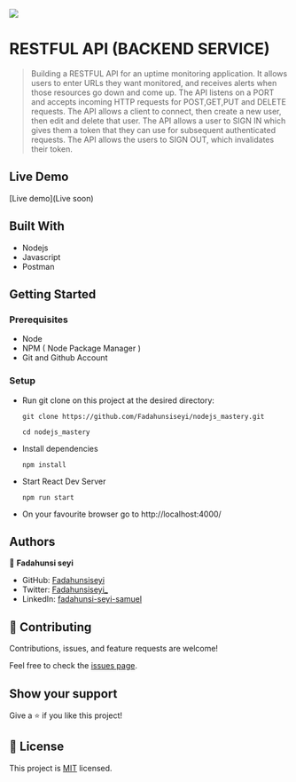 ![](https://img.shields.io/badge/Microverse-blueviolet)

# RESTFUL API (BACKEND SERVICE)

> Building a RESTFUL API for an uptime monitoring application. It allows users to enter URLs they want monitored, and receives alerts when those resources go down and come up.
> The API listens on a PORT and accepts incoming HTTP requests for POST,GET,PUT and DELETE requests.
> The API allows a client to connect, then create a new user, then edit and delete that user. The API allows a user to SIGN  IN which gives them a token that they can use for subsequent authenticated requests. The API allows the users to SIGN OUT,
 which invalidates their token.

## Live Demo

[Live demo](Live soon)
## Built With

- Nodejs
- Javascript
- Postman

## Getting Started

### Prerequisites

- Node
- NPM ( Node Package Manager )
- Git and Github Account

### Setup

- Run git clone on this project at the desired directory:
  ```
  git clone https://github.com/Fadahunsiseyi/nodejs_mastery.git
  ```
  ```
  cd nodejs_mastery
  ```
- Install dependencies

  ```
  npm install
  ```

- Start React Dev Server
  ```
  npm run start
  ```
- On your favourite browser go to http://localhost:4000/
## Authors

👤 **Fadahunsi seyi**

- GitHub: [Fadahunsiseyi](https://github.com/Fadahunsiseyi)
- Twitter: [Fadahunsiseyi_](https://twitter.com/@Fadahunsiseyi_)
- LinkedIn: [fadahunsi-seyi-samuel](https://www.linkedin.com/in/fadahunsi-seyi-samuel-49191a209/)


## 🤝 Contributing

Contributions, issues, and feature requests are welcome!

Feel free to check the [issues page](https://github.com/Fadahunsiseyi/nodejs_mastery/issues).

## Show your support

Give a ⭐️ if you like this project!

## 📝 License

This project is [MIT](https://github.com/Fadahunsiseyi/nodejs_mastery/blob/develop/LICENSE) licensed.
